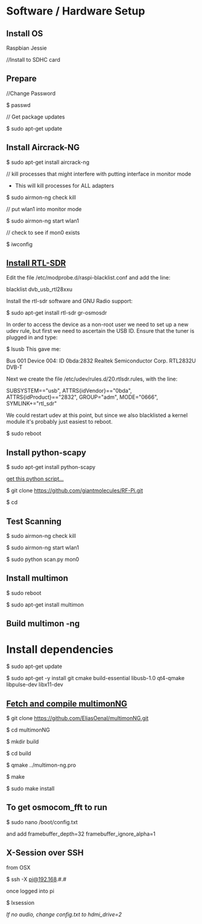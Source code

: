 # Software / Hardware Setup

## Install OS

Raspbian Jessie

//Install to SDHC card

## Prepare

//Change Password

$ passwd

// Get package updates

$ sudo apt-get update

## Install Aircrack-NG

$ sudo apt-get install aircrack-ng

// kill processes that might interfere with putting interface in monitor mode

* This will kill processes for ALL adapters

$ sudo airmon-ng check kill

// put wlan1 into monitor mode

$ sudo airmon-ng start wlan1

// check to see if mon0 exists

$ iwconfig

## [Install RTL-SDR](http://www.rs-online.com/designspark/electronics/eng/blog/taking-the-raspberry-pi-2-for-a-test-drive-with-gnu-radio-2)

Edit the file /etc/modprobe.d/raspi-blacklist.conf and add the line:

blacklist dvb_usb_rtl28xxu

Install the rtl-sdr software and GNU Radio support:

$ sudo apt-get install rtl-sdr gr-osmosdr

In order to access the device as a non-root user we need to set up a new udev rule, but first we need to ascertain the USB ID. Ensure that the tuner is plugged in and type:

$ lsusb
This gave me:

Bus 001 Device 004: ID 0bda:2832 Realtek Semiconductor Corp. RTL2832U DVB-T

Next we create the file /etc/udev/rules.d/20.rtlsdr.rules, with the line:

SUBSYSTEM=="usb", ATTRS{idVendor}=="0bda", ATTRS{idProduct}=="2832", GROUP="adm", MODE="0666", SYMLINK+="rtl_sdr"

We could restart udev at this point, but since we also blacklisted a kernel module it's probably just easiest to reboot.

$ sudo reboot

## Install python-scapy

$ sudo apt-get install python-scapy

[get this python script...](https://gist.github.com/giantmolecules/6da12e05c8e5b059215b04b7e577b8d5)

$ git clone https://github.com/giantmolecules/RF-Pi.git

$ cd 

## Test Scanning

$ sudo airmon-ng check kill

$ sudo airmon-ng start wlan1

$ sudo python scan.py mon0

## Install multimon

$ sudo reboot

$ sudo apt-get install multimon

## Build multimon -ng

# Install dependencies

$ sudo apt-get update

$ sudo apt-get -y install git cmake build-essential libusb-1.0 qt4-qmake libpulse-dev libx11-dev

## [Fetch and compile multimonNG](https://www.raspberrypi.org/forums/viewtopic.php?t=45142)

$ git clone https://github.com/EliasOenal/multimonNG.git

$ cd multimonNG

$ mkdir build

$ cd build

$ qmake ../multimon-ng.pro

$ make

$ sudo make install

## To get osmocom_fft to run

$ sudo nano /boot/config.txt

and add
framebuffer_depth=32
framebuffer_ignore_alpha=1

## X-Session over SSH

from OSX

$ ssh -X pi@192.168.#.#

once logged into pi

$ lxsession

*If no audio, change config.txt to hdmi_drive=2*
